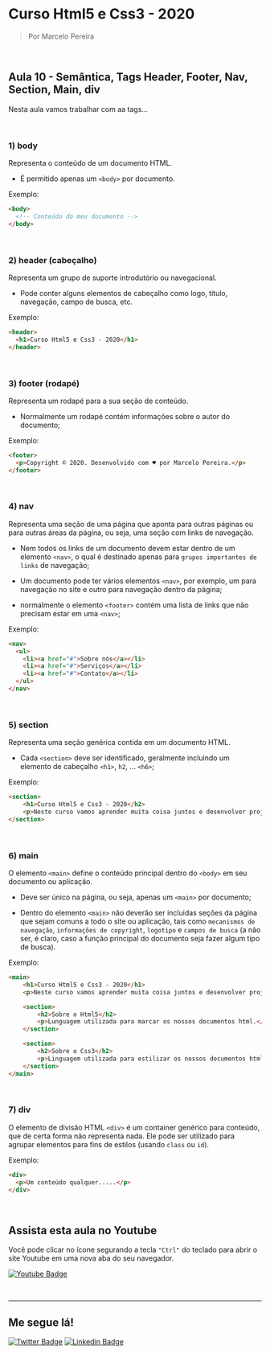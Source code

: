 # Curso Html5 e Css3 - 2020

> Por Marcelo Pereira

<br>

## Aula 10 - Semântica, Tags Header, Footer, Nav, Section, Main, div

Nesta aula vamos trabalhar com aa tags...

<br>

### 1) body

Representa o conteúdo de um documento HTML.

- É permitido apenas um `<body>` por documento.

Exemplo:

```html
<body>
  <!-- Conteúdo do meu documento -->
</body>
```

<br>

### 2) header (cabeçalho)

Representa um grupo de suporte introdutório ou navegacional.
- Pode conter alguns elementos de cabeçalho como logo, título, navegação, campo de busca, etc.

Exemplo:

```html
<header>
  <h1>Curso Html5 e Css3 - 2020</h1>
</header>
```

<br>

### 3) footer (rodapé)

Representa um rodapé para a sua seção de conteúdo.
- Normalmente um rodapé contém informações sobre o autor do documento;

Exemplo:

```html
<footer>
  <p>Copyright © 2020. Desenvolvido com ♥ por Marcelo Pereira.</p>
</footer>
```

<br>

### 4) nav

Representa uma seção de uma página que aponta para outras páginas ou para outras áreas da página, ou seja, uma seção com links de navegação.

- Nem todos os links de um documento devem estar dentro de um elemento `<nav>`, o qual é destinado apenas para ``grupos importantes de links`` de navegação;

- Um documento pode ter vários elementos `<nav>`, por exemplo, um para navegação no site e outro para navegação dentro da página;

- normalmente o elemento `<footer>` contém uma lista de links que não precisam estar em uma `<nav>`;

Exemplo:

```html
<nav>
  <ul>
    <li><a href="#">Sobre nós</a></li>
    <li><a href="#">Serviços</a></li>
    <li><a href="#">Contato</a></li>
  </ul>
</nav>
```

<br>

### 5) section

Representa uma seção genérica contida em um documento HTML.

- Cada `<section>` deve ser identificado, geralmente incluindo um elemento de cabeçalho `<h1>`, `h2`, ... `<h6>`;

Exemplo:

```html
<section>
    <h1>Curso Html5 e Css3 - 2020</h2>
    <p>Neste curso vamos aprender muita coisa juntos e desenvolver projetos bem legais.</p>
</section>
```

<br>

### 6) main
O elemento ``<main>`` define o conteúdo principal dentro do ``<body>`` em seu documento ou aplicação. 

-  Deve ser único na página, ou seja, apenas um ``<main>`` por documento;

- Dentro do elemento ``<main>`` não deverão ser incluidas seções da página que sejam comuns a todo o site ou aplicação, tais como ``mecanismos de navegação``, ``informações de copyright``, ``logotipo`` e ``campos de busca`` (a não ser, é claro,  caso a função principal do documento seja  fazer algum tipo de busca).

Exemplo: 
```html
<main>
    <h1>Curso Html5 e Css3 - 2020</h1>
    <p>Neste curso vamos aprender muita coisa juntos e desenvolver projetos bem legais.</p>

    <section>
        <h2>Sobre o Html5</h2>
        <p>Lunguagem utilizada para marcar os nossos documentos html.</p>
    </section>

    <section>
        <h2>Sobre o Css3</h2>
        <p>Linguagem utilizada para estilizar os nossos documentos html.</p>
    </section>
</main>
```


<br>


### 7) div
O elemento de divisão HTML ``<div>`` é um container genérico para conteúdo, que de certa forma não representa nada. Ele pode ser utilizado para agrupar elementos para fins de estilos (usando ``class`` ou ``id``).

Exemplo:
```html
<div>
  <p>Um conteúdo qualquer.....</p>
</div>
```

<br>

## Assista esta aula no Youtube

Você pode clicar no ícone segurando a tecla `"Ctrl"` do teclado para abrir o site Youtube em uma nova aba do seu navegador.

[![Youtube Badge](https://img.shields.io/badge/-Youtube-FF0000?style=flat-square&labelColor=FF0000&logo=youtube&logoColor=white&link=https://youtu.be/NdAjp7X2CUI)](https://youtu.be/NdAjp7X2CUI)

<br><hr>

## Me segue lá!

[![Twitter Badge](https://img.shields.io/badge/-Twitter-1ca0f1?style=flat-square&labelColor=1ca0f1&logo=twitter&logoColor=white&link=https://twitter.com/marcelopoars)](https://twitter.com/marcelopoars)
[![Linkedin Badge](https://img.shields.io/badge/-LinkedIn-blue?style=flat-square&logo=Linkedin&logoColor=white&link=https://www.linkedin.com/in/marcelopoars)](https://www.linkedin.com/in/marcelopoars)